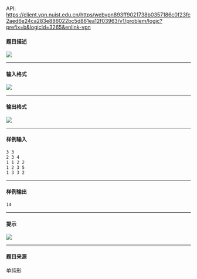 API: https://client.vpn.nuist.edu.cn/https/webvpn893ff9021738b0357186c0f23fc2aed6e24ca283e886022bc5d861ea12f03963/v1/problem/logic?prefix=b&logicId=3265&enlink-vpn

#### 题目描述

![](../file/3265_0.jpg)

---

#### 输入格式

![](../file/3265_0.jpg)

---

#### 输出格式

![](../file/3265_0.jpg)

---

#### 样例输入
```
3 3 
2 3 4
1 1 2 2
1 2 3 5
1 3 3 2
```

---

#### 样例输出
```
14
```

---

#### 提示

![](../file/3265_0.jpg)

---

#### 题目来源

单纯形